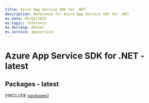 ```yaml
---
title: Azure App Service SDK for .NET
description: Reference for Azure App Service SDK for .NET
ms.date: 05/02/2025
ms.topic: reference
ms.devlang: dotnet
ms.service: appservice
---
```

# Azure App Service SDK for .NET - latest
## Packages - latest
[!INCLUDE [packages](app-service-index.md)]